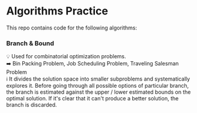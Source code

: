 # Algorithms Practice

This repo contains code for the following algorithms: 

### Branch & Bound
💡 Used for combinatorial optimization problems.  
➡️ Bin Packing Problem, Job Scheduling Problem, Traveling Salesman Problem  
ℹ️ It divides the solution space into smaller subproblems and systematically explores it. Before going through all possible options of particular branch,   
the branch is estimated against the upper / lower estimated bounds on the optimal solution. If it's clear that it can't produce a better solution, the branch is discarded. 
